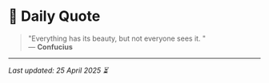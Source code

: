 # 📜 Daily Quote

> "Everything has its beauty, but not everyone sees it. "  
> — **Confucius**

---

_Last updated: 25 April 2025 ⏳_
